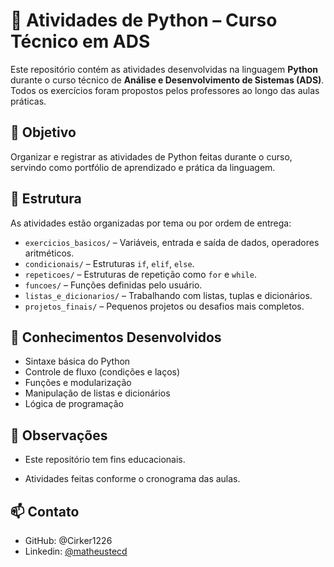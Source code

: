 # 🐍 Atividades de Python – Curso Técnico em ADS

Este repositório contém as atividades desenvolvidas na linguagem **Python** durante o curso técnico de **Análise e Desenvolvimento de Sistemas (ADS)**. Todos os exercícios foram propostos pelos professores ao longo das aulas práticas.

## 🎯 Objetivo

Organizar e registrar as atividades de Python feitas durante o curso, servindo como portfólio de aprendizado e prática da linguagem.

## 📂 Estrutura

As atividades estão organizadas por tema ou por ordem de entrega:

- `exercicios_basicos/` – Variáveis, entrada e saída de dados, operadores aritméticos.
- `condicionais/` – Estruturas `if`, `elif`, `else`.
- `repeticoes/` – Estruturas de repetição como `for` e `while`.
- `funcoes/` – Funções definidas pelo usuário.
- `listas_e_dicionarios/` – Trabalhando com listas, tuplas e dicionários.
- `projetos_finais/` – Pequenos projetos ou desafios mais completos.

## 🧠 Conhecimentos Desenvolvidos

- Sintaxe básica do Python
- Controle de fluxo (condições e laços)
- Funções e modularização
- Manipulação de listas e dicionários
- Lógica de programação

## 📌 Observações
- Este repositório tem fins educacionais.

- Atividades feitas conforme o cronograma das aulas.

## 📫 Contato

- GitHub: @Cirker1226
- Linkedin: [@matheustecd](https://www.linkedin.com/in/matheustecd/)


